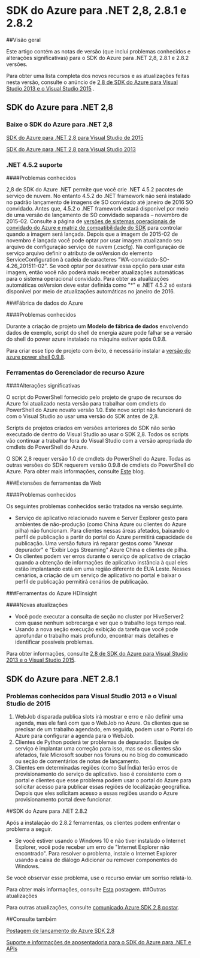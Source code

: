 
<properties 
   pageTitle="Notas de versão do SDK do Azure para .NET 2,8" 
   description="Notas de versão do SDK do Azure para .NET 2,8" 
   services="app-service\web" 
   documentationCenter=".net" 
   authors="Juliako" 
   manager="erikre" 
   editor=""/>

<tags
   ms.service="app-service"
   ms.devlang="multiple"
   ms.topic="article"
   ms.tgt_pltfrm="na"
   ms.workload="integration" 
   ms.date="10/17/2016"
   ms.author="juliako"/>
 
# <a name="azure-sdk-for-net-28-281-and-282"></a>SDK do Azure para .NET 2,8, 2.8.1 e 2.8.2

##<a name="overview"></a>Visão geral
 
Este artigo contém as notas de versão (que inclui problemas conhecidos e alterações significativas) para o SDK do Azure para .NET 2,8, 2.8.1 e 2.8.2 versões. 

Para obter uma lista completa dos novos recursos e as atualizações feitas nesta versão, consulte o anúncio de [2,8 de SDK do Azure para Visual Studio 2013 e o Visual Studio 2015](https://azure.microsoft.com/blog/announcing-the-azure-sdk-2-8-for-net/) . 

##  <a name="azure-sdk-for-net-28"></a>SDK do Azure para .NET 2,8

### <a name="download-azure-sdk-for-net-28"></a>Baixe o SDK do Azure para .NET 2,8

[SDK do Azure para .NET 2,8 para Visual Studio de 2015](http://go.microsoft.com/fwlink/?LinkId=699285) 

[SDK do Azure para .NET 2,8 para Visual Studio 2013](http://go.microsoft.com/fwlink/?LinkId=699287)
 
### <a name="net-452-support"></a>.NET 4.5.2 suporte 

####<a name="known-issues"></a>Problemas conhecidos

2,8 de SDK do Azure .NET permite que você crie .NET 4.5.2 pacotes de serviço de nuvem. No entanto 4.5.2 do .NET framework não será instalado no padrão lançamento de imagens de SO convidado até janeiro de 2016 SO convidado. Antes que, 4.5.2 o .NET framework estará disponível por meio de uma versão de lançamento de SO convidado separada – novembro de 2015-02. Consulte a página de [versões de sistemas operacionais de convidado do Azure e matriz de compatibilidade do SDK](../cloud-services/cloud-services-guestos-update-matrix.md) para controlar quando a imagem será lançada.  Depois que a imagem de 2015-02 de novembro é lançada você pode optar por usar imagem atualizando seu arquivo de configuração serviço de nuvem (.cscfg). Na configuração de serviço arquivo definir o atributo de osVersion do elemento ServiceConfiguration à cadeia de caracteres "WA-convidado-SO-4.26_201511-02". Se você optar por desativar essa opção para usar esta imagem, então você não poderá mais receber atualizações automáticas para o sistema operacional convidado. Para obter as atualizações automáticas osVersion deve estar definida como "*" e .NET 4.5.2 só estará disponível por meio de atualizações automáticas no janeiro de 2016.

###<a name="azure-data-factory"></a>Fábrica de dados do Azure

####<a name="known-issues"></a>Problemas conhecidos 

Durante a criação de projeto um **Modelo de fábrica de dados** envolvendo dados de exemplo, script do shell de energia azure pode falhar se a versão do shell do power azure instalado na máquina estiver após 0.9.8.

Para criar esse tipo de projeto com êxito, é necessário instalar a [versão do azure power shell 0.9.8](https://github.com/Azure/azure-powershell/releases/download/v0.9.8-September2015/azure-powershell.0.9.8.msi).


### <a name="azure-resource-manager-tools"></a>Ferramentas do Gerenciador de recurso Azure 

####<a name="breaking-changes"></a>Alterações significativas

O script do PowerShell fornecido pelo projeto de grupo de recursos do Azure foi atualizado nesta versão para trabalhar com cmdlets do PowerShell do Azure novato versão 1.0.  Este novo script não funcionará de com o Visual Studio ao usar uma versão do SDK antes de 2,8.  

Scripts de projetos criados em versões anteriores do SDK não serão executado de dentro do Visual Studio ao usar o SDK 2,8.  Todos os scripts vão continuar a trabalhar fora do Visual Studio com a versão apropriada do cmdlets do PowerShell do Azure.  

O SDK 2,8 requer versão 1.0 de cmdlets do PowerShell do Azure.  Todas as outras versões do SDK requerem versão 0.9.8 de cmdlets do PowerShell do Azure.  Para obter mais informações, consulte [Este](http://go.microsoft.com/fwlink/?LinkID=623011) blog.

###<a name="web-tools-extensions"></a>Extensões de ferramentas da Web

####<a name="known-issues"></a>Problemas conhecidos

Os seguintes problemas conhecidos serão tratados na versão seguinte.

- Serviço de aplicativo relacionado nuvem e Server Explorer gesto para ambientes de não-produção (como China Azure ou clientes do Azure pilha) não funcionam. Para clientes nessas áreas afetados, baixando o perfil de publicação a partir do portal do Azure permitirá capacidade de publicação. Uma versão futura irá reparar gestos como "Anexar depurador" e "Exibir Logs Streaming" Azure China e clientes de pilha. 
- Os clientes podem ver erros durante o serviço de aplicativo de criação quando a obtenção de informações de aplicativo instância à qual eles estão implantando está em uma região diferente de EUA Leste. Nesses cenários, a criação de um serviço de aplicativo no portal e baixar o perfil de publicação permitirá cenários de publicação. 

###<a name="azure-hdinsight-tools"></a>Ferramentas do Azure HDInsight

####<a name="new-updates"></a>Novas atualizações

- Você pode executar a consulta de seção no cluster por HiveServer2 com quase nenhum sobrecarga e ver que o trabalho logs tempo real.
- Usando a nova seção execução exibição da tarefa que você pode aprofundar o trabalho mais profundo, encontrar mais detalhes e identificar possíveis problemas.

Para obter informações, consulte [2,8 de SDK do Azure para Visual Studio 2013 e o Visual Studio 2015](https://azure.microsoft.com/blog/announcing-the-azure-sdk-2-8-for-net/). 

## <a name="azure-sdk-for-net-281"></a>SDK do Azure para .NET 2.8.1

### <a name="known-issues-for-visual-studio-2013-and-visual-studio-2015"></a>Problemas conhecidos para Visual Studio 2013 e o Visual Studio de 2015
 
1. WebJob disparada publica slots irá mostrar e erro e não definir uma agenda, mas ele fará com que o WebJob no Azure. Os clientes que se precisar de um trabalho agendado, em seguida, podem usar o Portal do Azure para configurar a agenda para o WebJob. 
2. Clientes de Python poderá ter problemas de depurador. Equipe de serviço é implantar uma correção para isso, mas se os clientes são afetados, fale Microsoft souber nos fóruns ou no blog do comunicado ou seção de comentários de notas de lançamento. 
3. Clientes em determinadas regiões (como Sul Índia) terão erros de provisionamento do serviço de aplicativo. Isso é consistente com o portal e clientes que esse problema podem usar o portal do Azure para solicitar acesso para publicar essas regiões de localização geográfica. Depois que eles solicitam acesso a essas regiões usando o Azure provisionamento portal deve funcionar. 

##<a name="azure-sdk-for-net-282"></a>SDK do Azure para .NET 2.8.2

Após a instalação do 2.8.2 ferramentas, os clientes podem enfrentar o problema a seguir.         

- Se você estiver usando o Windows 10 e não tiver instalado o Internet Explorer, você pode receber um erro de "Internet Explorer não encontrado".
Para resolver o problema, instale o Internet Explorer usando a caixa de diálogo Adicionar ou remover componentes do Windows.

Se você observar esse problema, use o recurso enviar um sorriso relatá-lo.

Para obter mais informações, consulte [Esta](https://azure.microsoft.com/blog/announcing-azure-sdk-2-8-2-for-net/) postagem.
##<a name="other-updates"></a>Outras atualizações

Para outras atualizações, consulte [comunicado Azure SDK 2,8 postar](https://azure.microsoft.com/blog/announcing-the-azure-sdk-2-8-for-net/).

##<a name="also-see"></a>Consulte também

[Postagem de lançamento do Azure SDK 2,8](https://azure.microsoft.com/blog/announcing-the-azure-sdk-2-8-for-net/)

[Suporte e informações de aposentadoria para o SDK do Azure para .NET e APIs](https://msdn.microsoft.com/library/azure/dn479282.aspx)

